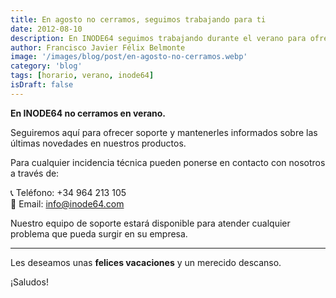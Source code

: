 ```yaml
---
title: En agosto no cerramos, seguimos trabajando para ti
date: 2012-08-10
description: En INODE64 seguimos trabajando durante el verano para ofrecer soporte y mantener informados a nuestros clientes sobre las últimas novedades en nuestros productos y servicios.
author: Francisco Javier Félix Belmonte
image: '/images/blog/post/en-agosto-no-cerramos.webp'
category: 'blog'
tags: [horario, verano, inode64]
isDraft: false
---
```


**En INODE64 no cerramos en verano.**

Seguiremos aquí para ofrecer soporte y mantenerles informados sobre las últimas novedades en nuestros productos.

Para cualquier incidencia técnica pueden ponerse en contacto con nosotros a través de:

📞 Teléfono: +34 964 213 105  
📧 Email: [info@inode64.com](mailto:info@inode64.com)

Nuestro equipo de soporte estará disponible para atender cualquier problema que pueda surgir en su empresa.

---

Les deseamos unas **felices vacaciones** y un merecido descanso.

¡Saludos!